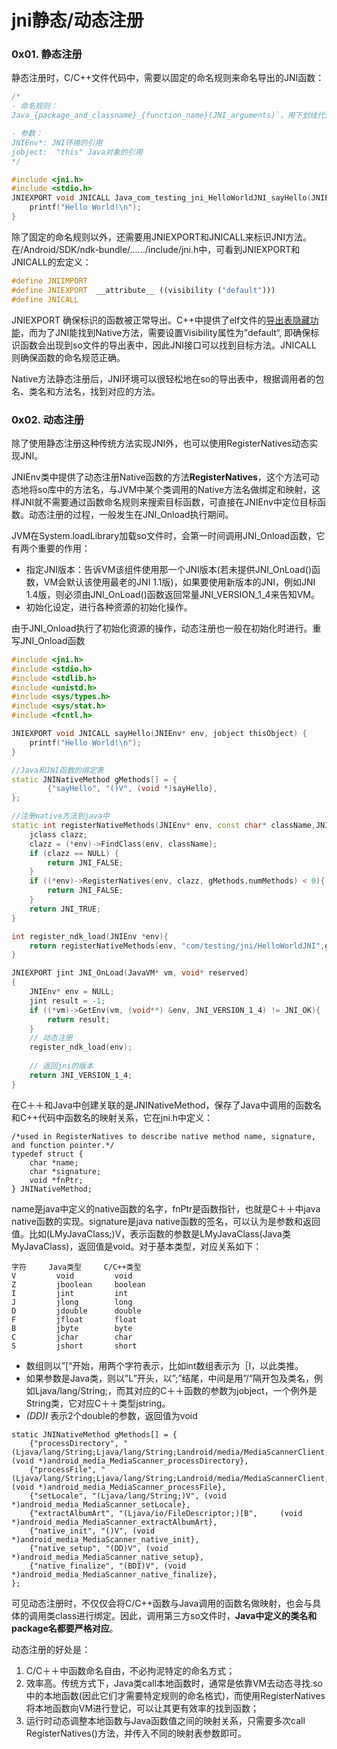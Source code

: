# jni静态/动态注册

### 0x01. 静态注册

静态注册时，C/C++文件代码中，需要以固定的命名规则来命名导出的JNI函数：

```c++
/* 
- 命名规则：
Java_{package_and_classname}_{function_name}(JNI_arguments)`，用下划线代替"."

- 参数：
JNIEnv*: JNI环境的引用
jobject:  "this" Java对象的引用
*/

#include <jni.h>
#include <stdio.h>
JNIEXPORT void JNICALL Java_com_testing_jni_HelloWorldJNI_sayHello(JNIEnv* env, jobject thisObject) {
    printf("Hello World!\n");
}
```

除了固定的命名规则以外，还需要用JNIEXPORT和JNICALL来标识JNI方法。在/Android/SDK/ndk-bundle/……/include/jni.h中，可看到JNIEXPORT和JNICALL的宏定义：

```c++
#define JNIIMPORT
#define JNIEXPORT  __attribute__ ((visibility ("default")))
#define JNICALL
```

JNIEXPORT 确保标识的函数被正常导出。C++中提供了elf文件的[导出表隐藏功能](http://gcc.gnu.org/wiki/Visibility)，而为了JNI能找到Native方法，需要设置Visibility属性为”default“, 即确保标识函数会出现到so文件的导出表中，因此JNI接口可以找到目标方法。JNICALL 则确保函数的命名规范正确。

Native方法静态注册后，JNI环境可以很轻松地在so的导出表中，根据调用者的包名、类名和方法名，找到对应的方法。

### 0x02. 动态注册

除了使用静态注册这种传统方法实现JNI外，也可以使用RegisterNatives动态实现JNI。

JNIEnv类中提供了动态注册Native函数的方法**RegisterNatives**，这个方法可动态地将so库中的方法名，与JVM中某个类调用的Native方法名做绑定和映射，这样JNI就不需要通过函数命名规则来搜索目标函数，可直接在JNIEnv中定位目标函数。动态注册的过程，一般发生在JNI_Onload执行期间。

JVM在System.loadLibrary加载so文件时，会第一时间调用JNI_Onload函数，它有两个重要的作用：

- 指定JNI版本：告诉VM该组件使用那一个JNI版本(若未提供JNI_OnLoad()函数，VM会默认该使用最老的JNI 1.1版)，如果要使用新版本的JNI，例如JNI 1.4版，则必须由JNI_OnLoad()函数返回常量JNI_VERSION_1_4来告知VM。
- 初始化设定，进行各种资源的初始化操作。

由于JNI_Onload执行了初始化资源的操作，动态注册也一般在初始化时进行。重写JNI_Onload函数

```c++
#include <jni.h> 
#include <stdio.h>
#include <stdlib.h> 
#include <unistd.h> 
#include <sys/types.h> 
#include <sys/stat.h> 
#include <fcntl.h> 

JNIEXPORT void JNICALL sayHello(JNIEnv* env, jobject thisObject) {
    printf("Hello World!\n");
}

//Java和JNI函数的绑定表
static JNINativeMethod gMethods[] = {
        {"sayHello", "()V", (void *)sayHello},
}; 

//注册native方法到java中
static int registerNativeMethods(JNIEnv* env, const char* className,JNINativeMethod* gMethods, int numMethods){
    jclass clazz;
    clazz = (*env)->FindClass(env, className); 
    if (clazz == NULL) { 
        return JNI_FALSE;
    }
    if ((*env)->RegisterNatives(env, clazz, gMethods,numMethods) < 0){ 
        return JNI_FALSE;
    } 
    return JNI_TRUE;
} 

int register_ndk_load(JNIEnv *env){ 
    return registerNativeMethods(env, "com/testing/jni/HelloWorldJNI",gMethods,sizeof(gMethods) / sizeof(gMethods[0])); 
}

JNIEXPORT jint JNI_OnLoad(JavaVM* vm, void* reserved)
{
    JNIEnv* env = NULL;
    jint result = -1; 
    if ((*vm)->GetEnv(vm, (void**) &env, JNI_VERSION_1_4) != JNI_OK){ 
        return result;
    }
    // 动态注册
    register_ndk_load(env); 
    
    // 返回jni的版本
    return JNI_VERSION_1_4;
}
```

在C＋＋和Java中创建关联的是JNINativeMethod，保存了Java中调用的函数名和C++代码中函数名的映射关系，它在jni.h中定义：

```
/*used in RegisterNatives to describe native method name, signature, and function pointer.*/
typedef struct {
    char *name;
    char *signature;
    void *fnPtr;
} JNINativeMethod;
```

name是java中定义的native函数的名字，fnPtr是函数指针，也就是C＋＋中java native函数的实现。signature是java native函数的签名，可以认为是参数和返回值。比如(LMyJavaClass;)V，表示函数的参数是LMyJavaClass(Java类MyJavaClass)，返回值是void。对于基本类型，对应关系如下：

```
字符     Java类型     C/C++类型
V         void         void
Z         jboolean     boolean
I         jint         int
J         jlong        long
D         jdouble      double
F         jfloat       float
B         jbyte        byte
C         jchar        char
S         jshort       short
```

- 数组则以”[“开始，用两个字符表示，比如int数组表示为［I，以此类推。
- 如果参数是Java类，则以”L”开头，以”;”结尾，中间是用”/“隔开包及类名，例如Ljava/lang/String;，而其对应的C＋＋函数的参数为jobject，一个例外是String类，它对应C＋＋类型jstring。
- *(DD)I* 表示2个double的参数，返回值为void

```
static JNINativeMethod gMethods[] = {
    {"processDirectory", "(Ljava/lang/String;Ljava/lang/String;Landroid/media/MediaScannerClient;)V", (void *)android_media_MediaScanner_processDirectory},
    {"processFile", "(Ljava/lang/String;Ljava/lang/String;Landroid/media/MediaScannerClient;)V",    
(void *)android_media_MediaScanner_processFile},
    {"setLocale", "(Ljava/lang/String;)V", (void *)android_media_MediaScanner_setLocale},
    {"extractAlbumArt", "(Ljava/io/FileDescriptor;)[B",     (void *)android_media_MediaScanner_extractAlbumArt},
    {"native_init", "()V", (void *)android_media_MediaScanner_native_init},
    {"native_setup", "(DD)V", (void *)android_media_MediaScanner_native_setup},
    {"native_finalize", "(BDI)V", (void *)android_media_MediaScanner_native_finalize},
};
```

可见动态注册时，不仅仅会将C/C++函数与Java调用的函数名做映射，也会与具体的调用类class进行绑定。因此，调用第三方so文件时，**Java中定义的类名和package名都要严格对应**。

动态注册的好处是：

1. C/C＋＋中函数命名自由，不必拘泥特定的命名方式； 
2. 效率高。传统方式下，Java类call本地函数时，通常是依靠VM去动态寻找.so中的本地函数(因此它们才需要特定规则的命名格式)，而使用RegisterNatives将本地函数向VM进行登记，可以让其更有效率的找到函数； 
3. 运行时动态调整本地函数与Java函数值之间的映射关系，只需要多次call RegisterNatives()方法，并传入不同的映射表参数即可。